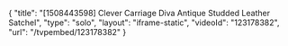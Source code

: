 {
    "title": "[1508443598] Clever Carriage Diva Antique Studded Leather Satchel",
    "type": "solo",
    "layout": "iframe-static",
    "videoId": "123178382",
    "url": "\/tvpembed\/123178382"
}